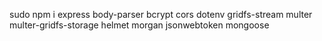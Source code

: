 sudo npm i express body-parser bcrypt cors dotenv gridfs-stream multer multer-gridfs-storage helmet morgan jsonwebtoken mongoose
